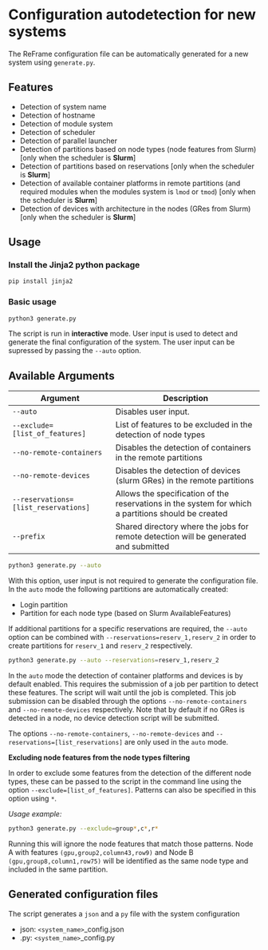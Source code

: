 # Configuration autodetection for new systems

The ReFrame configuration file can be automatically generated for a new system using ```generate.py```.

## Features

-   Detection of system name
-   Detection of hostname
-   Detection of module system
-   Detection of scheduler
-   Detection of parallel launcher
-   Detection of partitions based on node types (node features from Slurm) [only when the scheduler is **Slurm**]
-   Detection of partitions based on reservations [only when the scheduler is **Slurm**]
-   Detection of available container platforms in remote partitions (and required modules when the modules system is ```lmod``` or ```tmod```) [only when the scheduler is **Slurm**]
-   Detection of devices with architecture in the nodes (GRes from Slurm) [only when the scheduler is **Slurm**]

## Usage

### Install the Jinja2 python package

```sh
pip install jinja2
```

### Basic usage

```sh
python3 generate.py
```

The script is run in **interactive** mode. User input is used to detect and generate the final configuration of the system. The user input can be supressed by passing the ```--auto``` option.

## Available Arguments

| Argument                                            | Description                                                                 |
|-----------------------------------------------------|-----------------------------------------------------------------------------------------|
| `--auto`                                            | Disables user input. |
| `--exclude=[list_of_features]`                      | List of features to be excluded in the detection of node types |
| `--no-remote-containers`                            | Disables the detection of containers in the remote partitions |
| `--no-remote-devices`                               | Disables the detection of devices (slurm GRes) in the remote partitions |
| `--reservations=[list_reservations]`                | Allows the specification of the reservations in the system for which a partitions should be created |
| `--prefix`                                          | Shared directory where the jobs for remote detection will be generated and submitted |


```sh
python3 generate.py --auto
```

With this option, user input is not required to generate the configuration file. In the ```auto``` mode the following partitions are automatically created:

-   Login partition
-   Partition for each node type (based on Slurm AvailableFeatures)

If additional partitions for a specific reservations are required, the ```--auto``` option can be combined with ```--reservations=reserv_1,reserv_2``` in order to create partitions for ```reserv_1``` and ```reserv_2``` respectively.

```sh
python3 generate.py --auto --reservations=reserv_1,reserv_2
```

In the ```auto``` mode the detection of container platforms and devices is by default enabled. This requires the submission of a job per partition to detect these features. The script will wait until the job is completed. This job submission can be disabled through the options ```--no-remote-containers``` and ```--no-remote-devices``` respectively. Note that by default if no GRes is detected in a node, no device detection script will be submitted.

The options ```--no-remote-containers```, ```--no-remote-devices``` and ```--reservations=[list_reservations]``` are only used in the ```auto``` mode.

**Excluding node features from the node types filtering**

In order to exclude some features from the detection of the different node types, these can be passed to the script in the command line using the option ```--exclude=[list_of_features]```. Patterns can also be specified in this option using ```*```.

*Usage example:*

```sh
python3 generate.py --exclude=group*,c*,r*
```

Running this will ignore the node features that match those patterns. Node A with features ```(gpu,group2,column43,row9)``` and Node B ```(gpu,group8,column1,row75)``` will be identified as the same node type and included in the same partition.

## Generated configuration files

The script generates a ```json``` and a ```py``` file with the system configuration

- json: ```<system_name>```_config.json
- .py: ```<system_name>```_config.py

